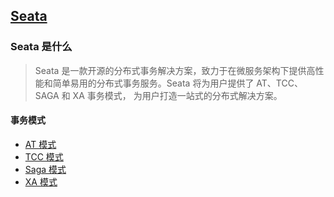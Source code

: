 ## [Seata](https://seata.io/zh-cn/)

### Seata 是什么

> Seata 是一款开源的分布式事务解决方案，致力于在微服务架构下提供高性能和简单易用的分布式事务服务。Seata 将为用户提供了 AT、TCC、SAGA 和 XA 事务模式，
> 为用户打造一站式的分布式解决方案。

#### 事务模式

* [AT 模式](https://seata.io/zh-cn/docs/dev/mode/at-mode.html)
* [TCC 模式](https://seata.io/zh-cn/docs/dev/mode/at-mode.html)
* [Saga 模式](https://seata.io/zh-cn/docs/dev/mode/saga-mode.html)
* [XA 模式](https://seata.io/zh-cn/docs/dev/mode/xa-mode.html)
